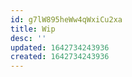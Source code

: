 ```yaml
---
id: g7lW895heWw4qWxiCu2xa
title: Wip
desc: ''
updated: 1642734243936
created: 1642734243936
---
```




